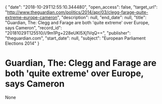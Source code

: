 {
  "date": "2018-10-29T12:55:10.344480", 
  "open_access": false, 
  "target_url": "http://www.theguardian.com/politics/2014/apr/03/clegg-farage-quite-extreme-europe-cameron", 
  "description": null, 
  "end_date": null, 
  "title": "Guardian, The: Clegg and Farage are both 'quite extreme' over Europe, says Cameron", 
  "record_id": "20181029T125510/i/9m1Pg+228eUKl5Xj1VqQ==", 
  "publisher": "theguardian.com", 
  "start_date": null, 
  "subject": "European Parliament Elections 2014"
}

# Guardian, The: Clegg and Farage are both 'quite extreme' over Europe, says Cameron

None